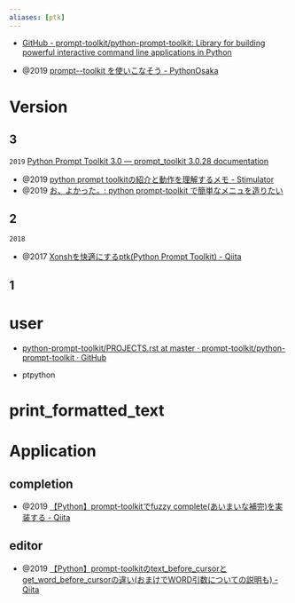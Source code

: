 ```yaml
---
aliases: [ptk]
---
```


- [GitHub - prompt-toolkit/python-prompt-toolkit: Library for building powerful interactive command line applications in Python](https://github.com/prompt-toolkit/python-prompt-toolkit)

- @2019 [prompt--toolkit を使いこなそう - PythonOsaka](https://scrapbox.io/PythonOsaka/prompt--toolkit_%E3%82%92%E4%BD%BF%E3%81%84%E3%81%93%E3%81%AA%E3%81%9D%E3%81%86)

# Version
## 3
`2019`
[Python Prompt Toolkit 3.0 — prompt_toolkit 3.0.28 documentation](https://python-prompt-toolkit.readthedocs.io/en/master/)
- @2019 [python prompt toolkitの紹介と動作を理解するメモ - Stimulator](https://vaaaaaanquish.hatenablog.com/entry/2019/07/06/213909)
- @2019 [お、よかった。: python prompt-toolkit で簡単なメニュを造りたい](http://ayageman.blogspot.com/2019/10/python-prompt-toolkit.html)

## 2
`2018`
- @2017 [Xonshを快適にするptk(Python Prompt Toolkit) - Qiita](https://qiita.com/riktor/items/4a90b4e125cd091a9d07)

## 1

# user
- [python-prompt-toolkit/PROJECTS.rst at master · prompt-toolkit/python-prompt-toolkit · GitHub](https://github.com/prompt-toolkit/python-prompt-toolkit/blob/master/PROJECTS.rst)

- ptpython


# print_formatted_text

# Application

## completion
- @2019 [【Python】prompt-toolkitでfuzzy complete(あいまいな補完)を実装する - Qiita](https://qiita.com/tamago324/items/965b7d129500037c845d)

## editor
- @2019 [【Python】prompt-toolkitのtext_before_cursorとget_word_before_cursorの違い(おまけでWORD引数についての説明も) - Qiita](https://qiita.com/tamago324/items/f3d3db0819834a5dd596)
